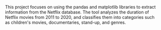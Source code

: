 This project focuses on using the pandas and matplotlib libraries to extract information from the Netflix database.
 The tool analyzes the duration of Netflix movies from 2011 to 2020, and classifies them into categories such as children's movies, documentaries, stand-up, and genres.
